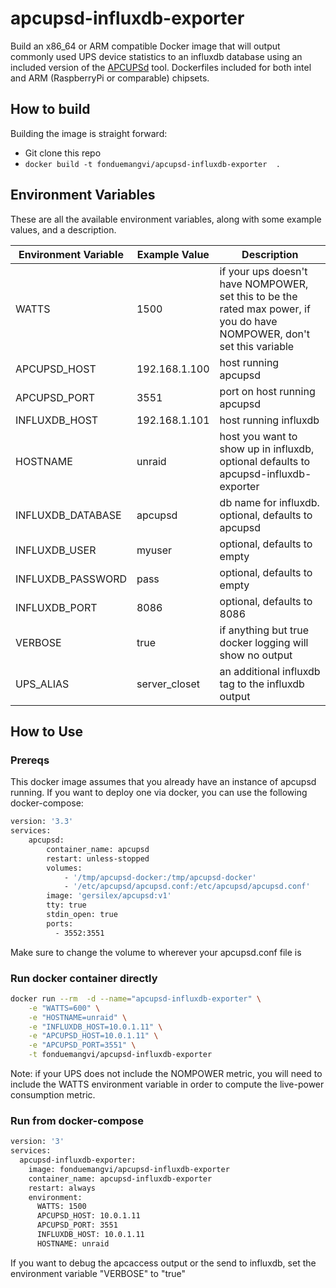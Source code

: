 # apcupsd-influxdb-exporter

Build an x86_64 or ARM compatible Docker image that will output commonly used UPS device statistics to an influxdb database using an included version of the 
[APCUPSd](http://www.apcupsd.org/) 
tool. Dockerfiles included for both intel and ARM (RaspberryPi or comparable) chipsets.

## How to build
Building the image is straight forward:
* Git clone this repo
* `docker build -t fonduemangvi/apcupsd-influxdb-exporter  .`

## Environment Variables
These are all the available environment variables, along with some example values, and a description.

| Environment Variable | Example Value | Description |
| -------------------- | ------------- | ----------- |
| WATTS |  1500 | if your ups doesn't have NOMPOWER, set this to be the rated max power, if you do have  NOMPOWER, don't set this variable |
| APCUPSD_HOST |  192.168.1.100 | host running apcupsd |
| APCUPSD_PORT |  3551 | port on host running apcupsd |
| INFLUXDB_HOST |  192.168.1.101 | host running influxdb |
| HOSTNAME |  unraid | host you want to show up in influxdb, optional defaults to apcupsd-influxdb-exporter |
| INFLUXDB_DATABASE |  apcupsd | db name for influxdb. optional, defaults to apcupsd |
| INFLUXDB_USER | myuser | optional, defaults to empty |
| INFLUXDB_PASSWORD | pass | optional, defaults to empty |
| INFLUXDB_PORT |  8086 | optional, defaults to 8086 |
| VERBOSE | true | if anything but true docker logging will show no output
| UPS_ALIAS | server_closet | an additional influxdb tag to the influxdb output |

## How to Use

### Prereqs
This docker image assumes that you already have an instance of apcupsd running. If you want to deploy one via docker, you can use the following docker-compose:
```bash
version: '3.3'
services:
    apcupsd:
        container_name: apcupsd
        restart: unless-stopped
        volumes:
            - '/tmp/apcupsd-docker:/tmp/apcupsd-docker'
            - '/etc/apcupsd/apcupsd.conf:/etc/apcupsd/apcupsd.conf'
        image: 'gersilex/apcupsd:v1'
        tty: true
        stdin_open: true
        ports:
          - 3552:3551
```
Make sure to change the volume to wherever your apcupsd.conf file is

### Run docker container directly
```bash
docker run --rm  -d --name="apcupsd-influxdb-exporter" \
    -e "WATTS=600" \
    -e "HOSTNAME=unraid" \
    -e "INFLUXDB_HOST=10.0.1.11" \
    -e "APCUPSD_HOST=10.0.1.11" \
    -e "APCUPSD_PORT=3551" \
    -t fonduemangvi/apcupsd-influxdb-exporter
```
Note: if your UPS does not include the NOMPOWER metric, you will need to include the WATTS environment variable in order to compute the live-power consumption 
metric.

### Run from docker-compose
```bash
version: '3'
services:
  apcupsd-influxdb-exporter:
    image: fonduemangvi/apcupsd-influxdb-exporter
    container_name: apcupsd-influxdb-exporter
    restart: always
    environment:
      WATTS: 1500
      APCUPSD_HOST: 10.0.1.11
      APCUPSD_PORT: 3551
      INFLUXDB_HOST: 10.0.1.11
      HOSTNAME: unraid
```

If you want to debug the apcaccess output or the send to influxdb, set the environment variable "VERBOSE" to "true"
